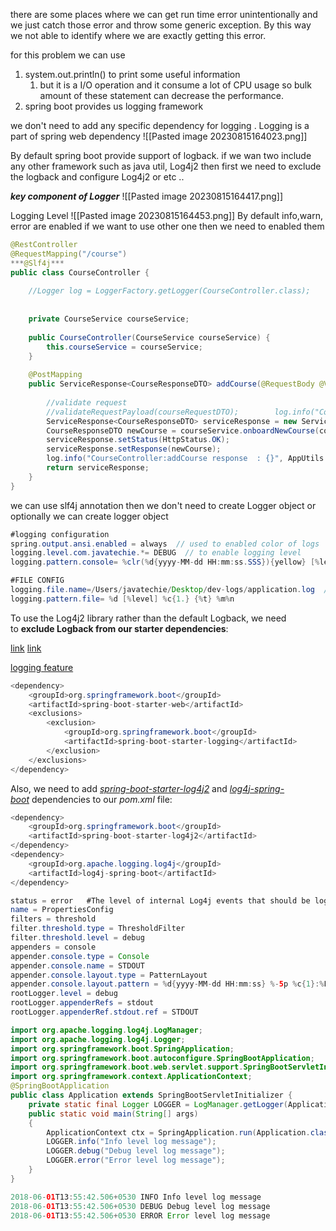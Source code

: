 there are some places where we can get run time error unintentionally and we just catch those error and throw some generic exception. By this way we not able to identify where we are exactly getting this error.

for this problem we can use 
1. system.out.println() to print some useful information
	1. but it is a I/O operation and it consume a lot of CPU usage so bulk amount of these statement can decrease the performance.
 2. spring boot provides us logging framework

we don't need to add any specific dependency for logging . Logging is a part of spring web dependency
![[Pasted image 20230815164023.png]]

By default spring boot provide support of logback. if we wan two include any other framework such as java util, Log4j2 then first we need to  exclude the logback and configure Log4j2 or etc ..

***key component of Logger***
![[Pasted image 20230815164417.png]]

Logging Level
![[Pasted image 20230815164453.png]]
 By default info,warn, error are enabled if we want to use other one then we need to enabled them 
```Java
@RestController  
@RequestMapping("/course")  
***@Slf4j***  
public class CourseController {  
  
    //Logger log = LoggerFactory.getLogger(CourseController.class);  
  
  
    private CourseService courseService;  
  
    public CourseController(CourseService courseService) {  
        this.courseService = courseService;  
    }  
  
    @PostMapping  
    public ServiceResponse<CourseResponseDTO> addCourse(@RequestBody @Valid CourseRequestDTO courseRequestDTO) {  
  
        //validate request  
        //validateRequestPayload(courseRequestDTO);        log.info("CourseController:addCourse Request payload : {}", AppUtils.convertObjectToJson(courseRequestDTO));  
        ServiceResponse<CourseResponseDTO> serviceResponse = new ServiceResponse<>();  
        CourseResponseDTO newCourse = courseService.onboardNewCourse(courseRequestDTO);  
        serviceResponse.setStatus(HttpStatus.OK);  
        serviceResponse.setResponse(newCourse);  
        log.info("CourseController:addCourse response  : {}", AppUtils.convertObjectToJson(serviceResponse));  
        return serviceResponse;  
    }
}
```

we can use slf4j annotation then we don't need to create Logger object or optionally we can create logger object

```Java
#logging configuration  
spring.output.ansi.enabled = always  // used to enabled color of logs 
logging.level.com.javatechie.*= DEBUG  // to enable logging level
logging.pattern.console= %clr(%d{yyyy-MM-dd HH:mm:ss.SSS}){yellow} [%level] %c{1.} {%t} %m%n  // specify our own pattern for logs

#FILE CONFIG  
logging.file.name=/Users/javatechie/Desktop/dev-logs/application.log  // name of file with full path
logging.pattern.file= %d [%level] %c{1.} {%t} %m%n
```


To use the Log4j2 library rather than the default Logback, we need to **exclude Logback from our starter dependencies**:

[link](https://www.baeldung.com/spring-boot-logback-log4j2)
[link](https://howtodoinjava.com/spring-boot/spring-boot-log4j2-properties/)

[logging feature](https://docs.spring.io/spring-boot/docs/2.1.13.RELEASE/reference/html/boot-features-logging.html)

``` Java
<dependency>
    <groupId>org.springframework.boot</groupId>
    <artifactId>spring-boot-starter-web</artifactId>
    <exclusions>
        <exclusion>
            <groupId>org.springframework.boot</groupId>
            <artifactId>spring-boot-starter-logging</artifactId>
        </exclusion>
    </exclusions>
</dependency>
```

Also, we need to add _[spring-boot-starter-log4j2](https://mvnrepository.com/artifact/org.springframework.boot/spring-boot-starter-log4j2)_ and [_log4j-spring-boot_](https://mvnrepository.com/artifact/org.apache.logging.log4j/log4j-spring-boot) dependencies to our _pom.xml_ file:
``` Java
<dependency>
    <groupId>org.springframework.boot</groupId>
    <artifactId>spring-boot-starter-log4j2</artifactId>
</dependency>
<dependency>
    <groupId>org.apache.logging.log4j</groupId>
    <artifactId>log4j-spring-boot</artifactId>
</dependency>
```

```Java
status = error   #The level of internal Log4j events that should be logged to the console.
name = PropertiesConfig
filters = threshold
filter.threshold.type = ThresholdFilter
filter.threshold.level = debug
appenders = console
appender.console.type = Console
appender.console.name = STDOUT
appender.console.layout.type = PatternLayout
appender.console.layout.pattern = %d{yyyy-MM-dd HH:mm:ss} %-5p %c{1}:%L - %m%n
rootLogger.level = debug
rootLogger.appenderRefs = stdout
rootLogger.appenderRef.stdout.ref = STDOUT
```

```Java
import org.apache.logging.log4j.LogManager;
import org.apache.logging.log4j.Logger;
import org.springframework.boot.SpringApplication;
import org.springframework.boot.autoconfigure.SpringBootApplication;
import org.springframework.boot.web.servlet.support.SpringBootServletInitializer;
import org.springframework.context.ApplicationContext;
@SpringBootApplication
public class Application extends SpringBootServletInitializer {
	private static final Logger LOGGER = LogManager.getLogger(Application.class);
	public static void main(String[] args)
    {
        ApplicationContext ctx = SpringApplication.run(Application.class, args);
        LOGGER.info("Info level log message");
        LOGGER.debug("Debug level log message");
        LOGGER.error("Error level log message");
    }
}
```

```Java
2018-06-01T13:55:42.506+0530 INFO Info level log message
2018-06-01T13:55:42.506+0530 DEBUG Debug level log message
2018-06-01T13:55:42.506+0530 ERROR Error level log message
```
